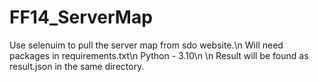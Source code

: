 # FF14_ServerMap

Use selenuim to pull the server map from sdo website.\n
Will need packages in requirements.txt\n
Python - 3.10\n
\n
Result will be found as result.json in the same directory.
